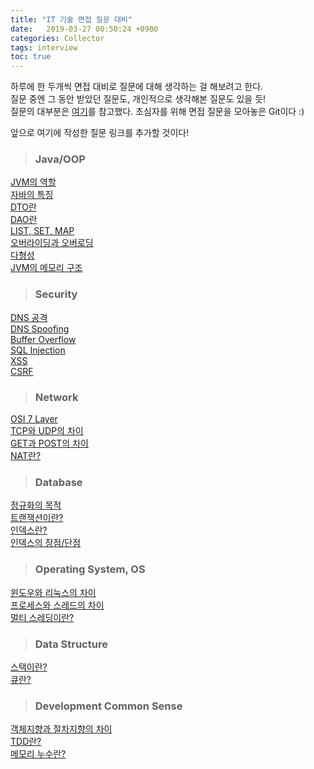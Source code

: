 ```yaml
---
title: "IT 기술 면접 질문 대비"
date:   2019-03-27 00:50:24 +0900
categories: Collector
tags: interview
toc: true
---
```


하루에 한 두개씩 면접 대비로 질문에 대해 생각하는 걸 해보려고 한다.  
질문 중엔 그 동안 받았던 질문도, 개인적으로 생각해본 질문도 있을 듯!  
질문의 대부분은 [여기](https://github.com/JaeYeopHan/Interview_Question_for_Beginner)를 참고했다. 초심자를 위해 면접 질문을 모아놓은 Git이다 :)  
  
앞으로 여기에 작성한 질문 링크를 추가할 것이다!  

> ### Java/OOP

[JVM의 역할](https://2ssue.github.io/programming_knowledge/190327_PJI/)  
[자바의 특징](https://2ssue.github.io/programming_knowledge/190327_PJI/)  
[DTO란](https://2ssue.github.io/programming_knowledge/190423_PJI/)  
[DAO란](https://2ssue.github.io/programming_knowledge/190423_PJI/)  
[LIST, SET, MAP](https://2ssue.github.io/programming_knowledge/190424_PJI/)  
[오버라이딩과 오버로딩](https://2ssue.github.io/programming_knowledge/190428_PJI/)  
[다형성](https://2ssue.github.io.programming_knowledge/190502_PJI/)  
[JVM의 메모리 구조](https://2ssue.github.io.programming_knowledge/190509_PJI/)  

> ### Security

[DNS 공격](https://2ssue.github.io/programming_knowledge/190328_PJI/)   
[DNS Spoofing](https://2ssue.github.io/programming_knowledge/190328_PJI/)  
[Buffer Overflow](https://2ssue.github.io/programming_knowledge/190406_PJI/)  
[SQL Injection](https://2ssue.github.io/programming_knowledge/190406_PJI/)  
[XSS](https://2ssue.github.io/programming_knowledge/190407_PJI/)  
[CSRF](https://2ssue.github.io/programming_knowledge/190407_PJI/)  

> ### Network

[OSI 7 Layer](https://2ssue.github.io/programming_knowledge/190329_PJI/)  
[TCP와 UDP의 차이](https://2ssue.github.io/programming_knowledge/190329_PJI/)  
[GET과 POST의 차이](https://2ssue.github.io/programming_knowledge/190401_PJI/)  
[NAT란?](https://2ssue.github.io/programming_knowledge/190401_PJI/)  

> ### Database

[정규화의 목적](https://2ssue.github.io/programming_knowledge/190402_PJI/)   
[트랜잭션이란?](https://2ssue.github.io/programming_knowledge/190402_PJI/)  
[인덱스란?](https://2ssue.github.io/programming_knowledge/190403_PJI/)  
[인덱스의 장점/단점](https://2ssue.github.io/programming_knowledge/190403_PJI/)  

> ### Operating System, OS

[윈도우와 리눅스의 차이](https://2ssue.github.io/programming_knowledge/190405_PJI/)  
[프로세스와 스레드의 차이](https://2ssue.github.io/programming_knowledge/190405_PJI/)  
[멀티 스레딩이란?](https://2ssue.github.io/programming_knowledge/190405_PJI/)  

> ### Data Structure

[스택이란?](https://2ssue.github.io/programming_knowledge/190408_PJI/)  
[큐란?](https://2ssue.github.io/programming_knowledge/190408_PJI/)  

> ### Development Common Sense

[객체지향과 절차지향의 차이](https://2ssue.github.io/programming_knowledge/190409_PJI)  
[TDD란?](https://2ssue.github.io/programming_knowledge/190410_PJI)  
[메모리 누수란?](https://2ssue.github.io/programming_knowledge/190410_PJI)  